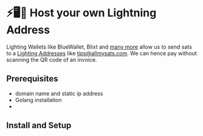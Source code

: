 # ⚡🖥️👾 Host your own Lightning Address
Lighting Wallets like BlueWallet, Blixt and [many more](https://github.com/andrerfneves/lightning-address/blob/master/README.md#wallets-supported) allow us to send sats to a [Lighting Addresses](https://lightningaddress.com) like tips@allmysats.com. We can hence pay without scanning the QR code of an invoice.

## Prerequisites
- domain name and static ip address
- Golang installation
- 
## Install and Setup
